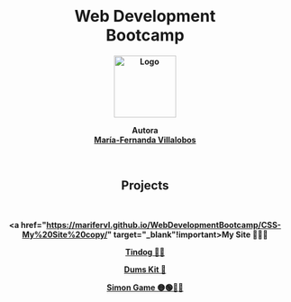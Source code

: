 <div id="volver"></div>

<br/>
<div align="center">

<h1 align="center"><b>Web Development<br/>
 Bootcamp</h1>

<img src="https://encrypted-tbn0.gstatic.com/images?q=tbn:ANd9GcQUI5ckFAQftuBE9XLu73vULJHd97Qb7jnYfeCelrTUqs0D6mT-R65KcK8nQJ8NyZN1E6Y&usqp=CAU" alt="Logo" width="110px" height="110px">

<b>Autora</b>
<br/>
[María-Fernanda Villalobos](https://github.com/MariferVL)

<br/>

## Projects
 <br/>

<a href="https://marifervl.github.io/WebDevelopmentBootcamp/CSS-My%20Site%20copy/" target="_blank"!important>My Site 👩🏻‍💻</a>

<a href="https://marifervl.github.io/WebDevelopmentBootcamp/Boostrap-installation/" target="_blank">Tindog 🐶💕</a>

<a href="https://marifervl.github.io/WebDevelopmentBootcamp/Drum-Kit/" target="_blank">Dums Kit 🥁</a>

<a href="https://marifervl.github.io/WebDevelopmentBootcamp/Simon_Game/" target="_blank">Simon Game 🟡🟢🔵🔴 </a>

<a href="" target="_blank"></a>
